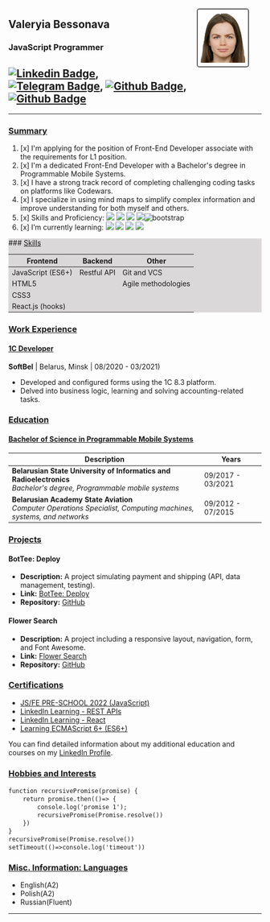 <div style="" id="header">
  <img style="float: right; margin-right: 25px; margin-top: 10px;margin-left:25px;border-radius: 5px; border: 2px solid #595858;" src="./lng/avatar.png" alt="image" width="100"/>
</div>

## <div align="left">Valeryia Bessonava</div>
### <div align="left">JavaScript Programmer</div>

##  [![Linkedin Badge](https://img.shields.io/badge/-whowouldwin-blue?style=flat&logo=Linkedin&logoColor=white)](http://www.linkedin.com/in/whowouldwin), [![Telegram Badge](https://img.shields.io/badge/-telegram-red?color=white&logo=telegram&logoColor=blue)](https://t.me/leranetwork), [![Github Badge](https://img.shields.io/badge/-github-red?color=white&logo=github&logoColor=black)](https://github.com/whowouldwin), [![Github Badge](https://img.shields.io/badge/-discord-red?color=violet&logo=discord&logoColor=white)](https://discordapp.com/users/@whowouldwin#2891)

---

### <ins>Summary</ins>
1. [x] <span> I'm applying for the position of Front-End Developer associate with the requirements for L1 position. </span>
2. [x] <span> I'm a dedicated Front-End Developer with a Bachelor's degree in Programmable Mobile Systems.  </span>   
3. [x] <span> I have a strong track record of completing challenging coding tasks on platforms like Codewars. </span>
4. [x] <span> I specialize in using mind maps to simplify complex information and improve understanding for both myself and others.</span>
5. [x] <span> Skills and Proficiency: <img src="https://media.giphy.com/media/w7j1Bivh2hvIbhDYO8/giphy.gif" width="30"> <img src="https://media.giphy.com/media/ln7z2eWriiQAllfVcn/giphy.gif" width="30"> <img src="https://media.giphy.com/media/QssGEmpkyEOhBCb7e1/giphy.gif" width="30"> <img src="https://media.giphy.com/media/du3J3cXyzhj75IOgvA/giphy.gif" width="30"><img src="https://media.giphy.com/media/Sr8xDpMwVKOHUWDVRD/giphy.gif" width="30" alt="bootstrap"></span>
6. [x] <span> I’m currently learning: <img src="https://media.giphy.com/media/eNAsjO55tPbgaor7ma/giphy.gif" width="30"> <img src="https://media.giphy.com/media/XEDIHHp3i8bVoEdxd7/giphy.gif" width="30"> <img src="https://media.giphy.com/media/VgGthkhUvGgOit7Y9i/giphy.gif" width="30"> <img src="https://media.giphy.com/media/kdFc8fubgS31b8DsVu/giphy.gif" width="30"> </span>

<div style="background-color: #dad8d8;">
### <ins>Skills</ins>

| Frontend          | Backend     | Other               |
|-------------------|-------------|---------------------|
| JavaScript (ES6+) | Restful API | Git and VCS         |
| HTML5             |             | Agile methodologies |
| CSS3              |             |                     |
| React.js (hooks)  |             |                     |

</div>

### <ins>Work Experience</ins>

#### <ins>1C Developer</ins>
**SoftBel** | Belarus, Minsk | 08/2020 - 03/2021)
- Developed and configured forms using the 1C 8.3 platform.
- Delved into business logic, learning and solving accounting-related tasks.

### <ins>Education</ins>

#### <ins>Bachelor of Science in Programmable Mobile Systems</ins>
| Description                                                                                                              | Years             |
|--------------------------------------------------------------------------------------------------------------------------|-------------------|
| **Belarusian State University of Informatics and Radioelectronics**<br/>_Bachelor's degree, Programmable mobile systems_ | 09/2017 - 03/2021 |
| **Belarusian Academy State Aviation**<br/>_Computer Operations Specialist, Computing machines, systems, and networks_    | 09/2012 - 07/2015 |

### <ins>Projects</ins>
#### BotTee: Deploy
- **Description:** A project simulating payment and shipping (API, data management, testing).
- **Link:** [BotTee: Deploy](https://whowouldwin.github.io/PaymentForm/)
- **Repository:** [GitHub](https://github.com/whowouldwin/PaymentForm)

#### Flower Search
- **Description:** A project including a responsive layout, navigation, form, and Font Awesome.
- **Link:** [Flower Search](https://whowouldwin.github.io/FlowerSearch/)
- **Repository:** [GitHub](https://github.com/whowouldwin/FlowerSearch)

### <ins>Certifications</ins>

- [JS/FE PRE-SCHOOL 2022 (JavaScript)](https://app.rs.school/certificate/nqe6yxjx)
- [LinkedIn Learning - REST APIs](https://www.linkedin.com/learning/certificates/a286742208522c52b2356ad9083fa89c9834ffafc1d32680a1d17e359332582b?lipi=urn%3Ali%3Apage%3Ad_flagship3_profile_view_base_certifications_details%3BK3LRkJQAT9eRv%2BXWuMx1BA%3D%3D)
- [LinkedIn Learning - React](https://www.linkedin.com/learning/certificates/3981cc5db073d23054dff492e36ea96b0eaf1da4583e265db96e4ecae12b14a2?lipi=urn%3Ali%3Apage%3Ad_flagship3_profile_view_base_certifications_details%3BA8bJzH0oTO%2BQI3gCNiX9Wg%3D%3D)
- [Learning ECMAScript 6+ (ES6+)](https://www.linkedin.com/learning/certificates/0c6a9c22922046546cfc65767410bdaa5d46e95b8d8f4398abf67e54355656d4?lipi=urn%3Ali%3Apage%3Ad_flagship3_profile_view_base_certifications_details%3Bifi2NqpfTRmY6iCStE9zQA%3D%3D)

You can find detailed information about my additional education and courses on my [LinkedIn Profile](http://www.linkedin.com/in/whowouldwin).

### <ins>Hobbies and Interests</ins>
```
function recursivePromise(promise) {
    return promise.then(()=> {
        console.log('promise 1');
        recursivePromise(Promise.resolve())
    })
}
recursivePromise(Promise.resolve())
setTimeout(()=>console.log('timeout'))
```
### <ins>Misc. Information: Languages</ins>

- English(A2)
- Polish(A2)
- Russian(Fluent)


---
